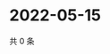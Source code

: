 # 2022-05-15

共 0 条

<!-- BEGIN WEIBO -->
<!-- 最后更新时间 Sun May 15 2022 15:12:38 GMT+0800 (China Standard Time) -->

<!-- END WEIBO -->
